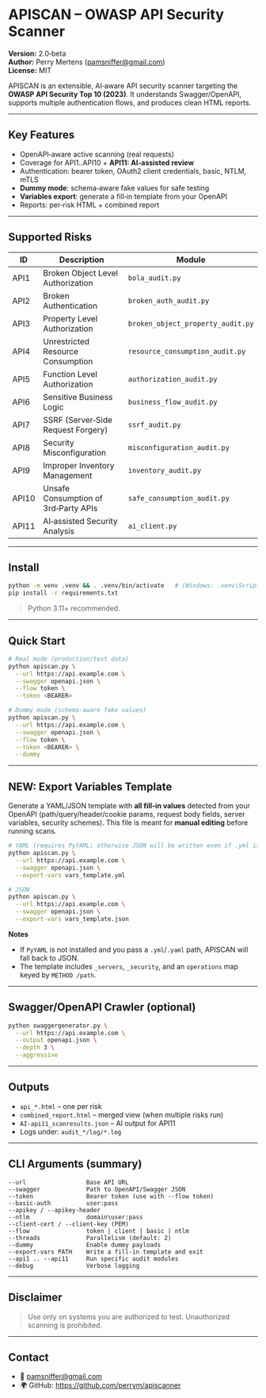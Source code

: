 # APISCAN – OWASP API Security Scanner

**Version:** 2.0‑beta  
**Author:** Perry Mertens ([pamsniffer@gmail.com](mailto:pamsniffer@gmail.com))  
**License:** MIT

APISCAN is an extensible, AI‑aware API security scanner targeting the **OWASP API Security Top 10 (2023)**. It understands Swagger/OpenAPI, supports multiple authentication flows, and produces clean HTML reports.

---

## Key Features

- OpenAPI‑aware active scanning (real requests)
- Coverage for API1..API10 + **API11: AI‑assisted review**
- Authentication: bearer token, OAuth2 client credentials, basic, NTLM, mTLS
- **Dummy mode**: schema‑aware fake values for safe testing
- **Variables export**: generate a fill‑in template from your OpenAPI
- Reports: per‑risk HTML + combined report

---

## Supported Risks

| ID    | Description                                       | Module                           |
|-------|---------------------------------------------------|----------------------------------|
| API1  | Broken Object Level Authorization                 | `bola_audit.py`                  |
| API2  | Broken Authentication                             | `broken_auth_audit.py`           |
| API3  | Property Level Authorization                      | `broken_object_property_audit.py`|
| API4  | Unrestricted Resource Consumption                 | `resource_consumption_audit.py`  |
| API5  | Function Level Authorization                      | `authorization_audit.py`         |
| API6  | Sensitive Business Logic                          | `business_flow_audit.py`         |
| API7  | SSRF (Server‑Side Request Forgery)                | `ssrf_audit.py`                  |
| API8  | Security Misconfiguration                         | `misconfiguration_audit.py`      |
| API9  | Improper Inventory Management                     | `inventory_audit.py`             |
| API10 | Unsafe Consumption of 3rd‑Party APIs              | `safe_consumption_audit.py`      |
| API11 | AI‑assisted Security Analysis                     | `ai_client.py`                   |

---

## Install

```bash
python -m venv .venv && . .venv/bin/activate   # (Windows: .venv\Scripts\activate)
pip install -r requirements.txt
```

> Python 3.11+ recommended.

---

## Quick Start

```bash
# Real mode (production/test data)
python apiscan.py \
  --url https://api.example.com \
  --swagger openapi.json \
  --flow token \
  --token <BEARER>

# Dummy mode (schema‑aware fake values)
python apiscan.py \
  --url https://api.example.com \
  --swagger openapi.json \
  --flow token \
  --token <BEARER> \
  --dummy
```

---

## NEW: Export Variables Template

Generate a YAML/JSON template with **all fill‑in values** detected from your OpenAPI (path/query/header/cookie params, request body fields, server variables, security schemes). This file is meant for **manual editing** before running scans.

```bash
# YAML (requires PyYAML; otherwise JSON will be written even if .yml is used)
python apiscan.py \
  --url https://api.example.com \
  --swagger openapi.json \
  --export-vars vars_template.yml

# JSON
python apiscan.py \
  --url https://api.example.com \
  --swagger openapi.json \
  --export-vars vars_template.json
```

**Notes**
- If `PyYAML` is not installed and you pass a `.yml`/`.yaml` path, APISCAN will fall back to JSON.
- The template includes `_servers`, `_security`, and an `operations` map keyed by `METHOD /path`.

---

## Swagger/OpenAPI Crawler (optional)

```bash
python swaggergenerator.py \
  --url https://api.example.com \
  --output openapi.json \
  --depth 3 \
  --aggressive
```

---

## Outputs

- `api_*.html` – one per risk
- `combined_report.html` – merged view (when multiple risks run)
- `AI-api11_scanresults.json` – AI output for API11
- Logs under: `audit_*/log/*.log`

---

## CLI Arguments (summary)

```
--url                 Base API URL
--swagger             Path to OpenAPI/Swagger JSON
--token               Bearer token (use with --flow token)
--basic-auth          user:pass
--apikey / --apikey-header
--ntlm                domain\user:pass
--client-cert / --client-key (PEM)
--flow                token | client | basic | ntlm
--threads             Parallelism (default: 2)
--dummy               Enable dummy payloads
--export-vars PATH    Write a fill‑in template and exit
--api1 .. --api11     Run specific audit modules
--debug               Verbose logging
```

---

## Disclaimer

> Use only on systems you are authorized to test. Unauthorized scanning is prohibited.

---

## Contact

- 📧 [pamsniffer@gmail.com](mailto:pamsniffer@gmail.com)
- 🌍 GitHub: <https://github.com/perrym/apiscanner>
